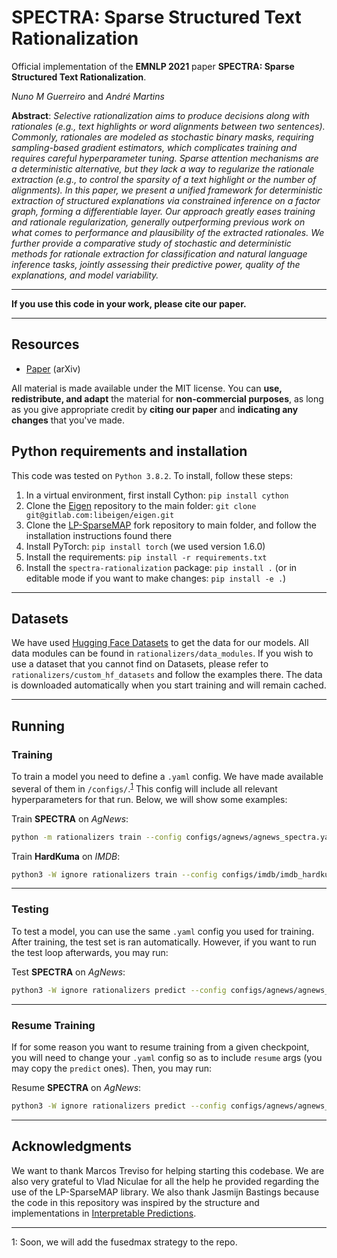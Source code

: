 # SPECTRA: Sparse Structured Text Rationalization
Official implementation of the **EMNLP 2021** paper **SPECTRA: Sparse Structured Text Rationalization**.

*Nuno M Guerreiro* and *André Martins*

**Abstract**: *Selective  rationalization  aims  to  produce  decisions  along  with  rationales  (e.g.,  text  highlights  or  word  alignments  between  two  sentences). Commonly, rationales are modeled as stochastic  binary  masks,  requiring  sampling-based gradient estimators, which complicates training  and  requires  careful  hyperparameter tuning.  Sparse attention mechanisms are a deterministic alternative, but they lack a way to regularize the rationale extraction (e.g., to control the sparsity of a text highlight or the number of alignments).  In this paper, we present a  unified  framework  for  deterministic  extraction of structured explanations via constrained inference on a factor graph, forming a differentiable layer.  Our approach greatly eases training and rationale regularization, generally outperforming  previous  work  on  what  comes  to performance and plausibility of the extracted rationales.  We further provide a comparative study of stochastic and deterministic methods for  rationale  extraction  for  classification  and natural  language  inference  tasks,  jointly  assessing  their  predictive  power,  quality  of  the explanations, and model variability.*

----------

**If you use this code in your work, please cite our paper.**

----------

## Resources

- [Paper](https://arxiv.org/abs/2109.04552) (arXiv)

All material is made available under the MIT license. You can **use, redistribute, and adapt** the material for **non-commercial purposes**, as long as you give appropriate credit by **citing our paper** and **indicating any changes** that you've made.

## Python requirements and installation

This code was tested on `Python 3.8.2`. To install, follow these steps:

1. In a virtual environment, first install Cython: `pip install cython`
2. Clone the [Eigen](https://gitlab.com/libeigen/eigen.git) repository to the main folder: `git clone git@gitlab.com:libeigen/eigen.git`
3. Clone the [LP-SparseMAP](https://github.com/nunonmg/lp-sparsemap) fork repository to main folder, and follow the installation instructions found there
4. Install PyTorch: `pip install torch` (we used version 1.6.0)
5. Install the requirements: `pip install -r requirements.txt`
6. Install the `spectra-rationalization` package: `pip install .` (or in editable mode if you want to make changes: `pip install -e .`)

---
## Datasets

We have used [Hugging Face Datasets](https://github.com/huggingface/datasets) to get the data for our models. All data modules can be found in `rationalizers/data_modules`. If you wish to use a dataset that you cannot find on Datasets, please refer to `rationalizers/custom_hf_datasets` and follow the examples there. The data is downloaded automatically when you start training and will remain cached.

---
## Running

### Training

To train a model you need to define a `.yaml` config. We have made available several of them in `/configs/`.<sup>[1](#myfootnote1)</sup> This config will include all relevant hyperparameters for that run. Below, we will show some examples:

Train **SPECTRA** on *AgNews*: 
```bash
python -m rationalizers train --config configs/agnews/agnews_spectra.yaml
```

Train **HardKuma** on *IMDB*:
```bash
python3 -W ignore rationalizers train --config configs/imdb/imdb_hardkuma
```
---

### Testing

To test a model, you can use the same `.yaml` config you used for training. After training, the test set is ran automatically. However, if you want to run the test loop afterwards, you may run:

Test **SPECTRA** on *AgNews*: 
```bash
python3 -W ignore rationalizers predict --config configs/agnews/agnews_spectra --ckpt {ckpt_path}
```
---
### Resume Training

If for some reason you want to resume training from a given checkpoint, you will need to change your `.yaml` config so as to include `resume` args (you may copy the `predict` ones). Then, you may run:

Resume **SPECTRA** on *AgNews*: 
```bash
python3 -W ignore rationalizers predict --config configs/agnews/agnews_spectra --ckpt {ckpt_path}
```
---

## Acknowledgments

We want to thank Marcos Treviso for helping starting this codebase. We are also very grateful to Vlad Niculae for all the help he provided regarding the use of the LP-SparseMAP library. We also thank Jasmijn Bastings because the code in this repository was inspired by the structure and implementations in [Interpretable Predictions](https://github.com/bastings/interpretable_predictions).

---

<a name="myfootnote1">1</a>: Soon, we will add the fusedmax strategy to the repo.
